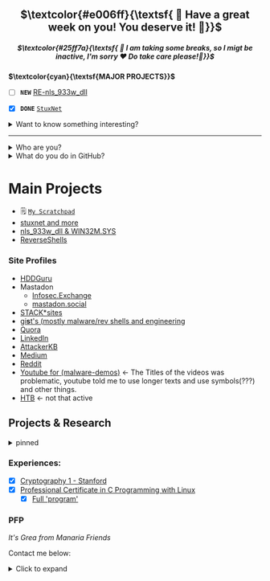 <div align="center">
  <h2>$\textcolor{#e006ff}{\textsf{ 💮 Have a great week on you! You deserve it! 🪷}}$</h2>
  <h5>$\textcolor{#25ff7a}{\textsf{  🏥 I am taking some breaks, so I migt be inactive, I'm sorry ❤️ Do take care please!🌹}}$</h5>
</div>

**$\textcolor{cyan}{\textsf{MAJOR PROJECTS}}$** 
- [ ]  **`NEW`** [RE-nls_933w_dll](https://github.com/loneicewolf/RE-nls_933w_dll)
- [X] **`DONE`**  [`StuxNet`](https://github.com/loneicewolf/Stuxnet-Source)


<details><summary> Want to know something interesting? </summary>

  **$\textcolor{#ff06d8}{\textsf{Strength doesn't come from what you can do}}$** 
  
**$\textcolor{#ff06d8}{\textsf{It comes from overcoming the things you once thought you couldn't. }}$**
  

</details>

***
<details><summary> Who are you? </summary>

  - I am `Will`!
  - Age:       24
  - From:      Sweden
  - Has:       A speech disorder (namely, I stutter)
  - contact:   (contact details can be found below)
  - my blog [loneicewolf.github.io](https://loneicewolf.github.io/)

  
</details>

<details><summary> What do you do in GitHub? </summary>
  
 ###  **$\textcolor{#ff0fe1}{\textsf{Throwing malware author's work into the recycle bin!}}$** 
   
  - Reverse engineering (rootkits,malwares)
  - Malwares and vulns/exploits
  - Cryptography,**Steganography and Obfuscation**
  - Guides (OS setup guides mainly for security.)

</details>

# Main Projects
- 🗒️ [`My Scratchpad`](https://github.com/loneicewolf/Scratchpad)
- [stuxnet and more](https://github.com/loneicewolf/stuxnet_and_its_twins)
- [nls_933w_dll & WIN32M.SYS](https://github.com/loneicewolf/nls_933w_dll)
- [ReverseShells](https://github.com/loneicewolf/ReverseShells)


### Site Profiles
- [HDDGuru](https://forum.hddguru.com/memberlist.php?mode=viewprofile&u=42118)
- Mastadon
  - [Infosec.Exchange](https://infosec.exchange/@loneicewolf)
  - [mastadon.social](https://mastodon.social/@loneicewolf)
- [STACK*sites](https://stackexchange.com/users/19592785/william-martens)
- [gi**s**t's (mostly malware/rev shells and engineering](https://gist.github.com/loneicewolf)
- [Quora](https://www.quora.com/profile/Loneicewolf)
- [LinkedIn](https://www.linkedin.com/in/william-martens-16872717b/)
- [AttackerKB](https://attackerkb.com/contributors/loneicewolf)
- [Medium](https://medium.com/@william-martens)
- [Reddit](https://www.reddit.com/user/Will-VX)
- [Youtube for (malware-demos)](https://www.youtube.com/channel/UCLXV1xU0WlqtPu2wsNmMhcQ/featured) <- The Titles of the videos was problematic, youtube told me to use longer texts and use symbols(???) and other things.
- [HTB](https://app.hackthebox.com/users/545815) <- not that active


## Projects & Research
<details><summary> pinned </summary>

  - [DFIR](https://github.com/loneicewolf/DFIR-Resources)
  - [compact_linux_reverse_shell.c](https://gist.github.com/loneicewolf/8232aad5722e1e7de9d92932b5a01597)
  - [compact_windows_reverse_shell.c](https://gist.github.com/loneicewolf/03d71d65735d8b2d34b5c60b1232d144)
  - [EXEC_LKM](https://github.com/loneicewolf/EXEC_LKM)
  - [DotFIles](https://github.com/loneicewolf/DotFiles)
  - [RE_QUERY](https://github.com/loneicewolf/RE_QUERY)

  
### Current Research 

EquationGroup
- [nls_933w_dll & WIN32M.SYS](https://github.com/loneicewolf/nls_933w_dll) `E's HDD reprog. modules`
- [Stars Virus](https://github.com/loneicewolf/Stars-virus) `kinda stuxnet related`
- [Fanny.bmp](https://github.com/loneicewolf/fanny.bmp)  `CURRENTLY undergoing extreme clean-up (sorry for the text-all-over-the-place)`
- [FlameR](https://github.com/loneicewolf/flame-sourcecode) `additional details is `**included**` and more will be.`
- [Duqu](https://github.com/loneicewolf/DUQU) `Duqu`
- [Gauss](https://github.com/loneicewolf/Gauss-Src) `additional details is soon included`
- [Agent.BTZ](https://github.com/loneicewolf/Agent.btz)
- [LOJAX](https://github.com/loneicewolf/LOJAX)
- [PEGASUS](https://github.com/loneicewolf/Pegasus)

- [X] **`DONE`**  [`StuxNet`](https://github.com/loneicewolf/Stuxnet-Source)
</details>


### Experiences:
- [x] [Cryptography 1 - Stanford](https://www.coursera.org/account/accomplishments/certificate/F8AUM7UWEU2R)
- [x] [Professional Certificate in C Programming with Linux](https://credentials.edx.org/credentials/fab4e78dc2674cea93498d6197836785/)
  - [x] [Full 'program'](https://credentials.edx.org/records/programs/shared/fb0f3a74321848018571b2468805e844/)

### PFP
*It's Grea from Manaria Friends*

Contact me below:
<details>
<summary> Click to expand </summary>

  - Discord: `Ken-Kaneki#3978`

</details>

